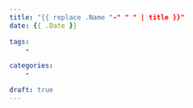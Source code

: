 ```yaml
---
title: "{{ replace .Name "-" " " | title }}"
date: {{ .Date }}

tags:
    - 

categories:
    - 

draft: true
---
```


